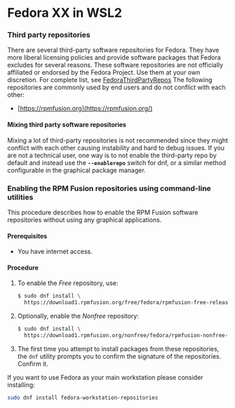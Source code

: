 # Fedora XX in WSL2

### Third party repositories <a href="#third-party-repositories" id="third-party-repositories"></a>

There are several third-party software repositories for Fedora. They have more liberal licensing policies and provide software packages that Fedora excludes for several reasons. These software repositories are not officially affiliated or endorsed by the Fedora Project. Use them at your own discretion. For complete list, see [FedoraThirdPartyRepos](https://rpmfusion.org/FedoraThirdPartyRepos) The following repositories are commonly used by end users and do not conflict with each other:

* [https://rpmfusion.org](https://rpmfusion.org/)

#### Mixing third party software repositories

Mixing a lot of third-party repositories is not recommended since they might conflict with each other causing instability and hard to debug issues. If you are not a technical user, one way is to not enable the third-party repo by default and instead use the **`--enablerepo`** switch for dnf, or a similar method configurable in the graphical package manager.

### Enabling the RPM Fusion repositories using command-line utilities <a href="#proc_enabling-the-rpmfusion-repositories-using-command-line-utilities_enabling-the-rpmfusion-reposit" id="proc_enabling-the-rpmfusion-repositories-using-command-line-utilities_enabling-the-rpmfusion-reposit"></a>

This procedure describes how to enable the RPM Fusion software repositories without using any graphical applications.

#### Prerequisites <a href="#_prerequisites" id="_prerequisites"></a>

* You have internet access.

#### Procedure <a href="#_procedure" id="_procedure"></a>

1.  To enable the _Free_ repository, use:

    ```bash
    $ sudo dnf install \
      https://download1.rpmfusion.org/free/fedora/rpmfusion-free-release-$(rpm -E %fedora).noarch.rpm
    ```
2.  Optionally, enable the _Nonfree_ repository:

    ```bash
    $ sudo dnf install \
      https://download1.rpmfusion.org/nonfree/fedora/rpmfusion-nonfree-release-$(rpm -E %fedora).noarch.rpm
    ```
3. The first time you attempt to install packages from these repositories, the `dnf` utility prompts you to confirm the signature of the repositories. Confirm it.

If you want to use Fedora as your main workstation please consider installing:

```bash
sudo dnf install fedora-workstation-repositories
```

